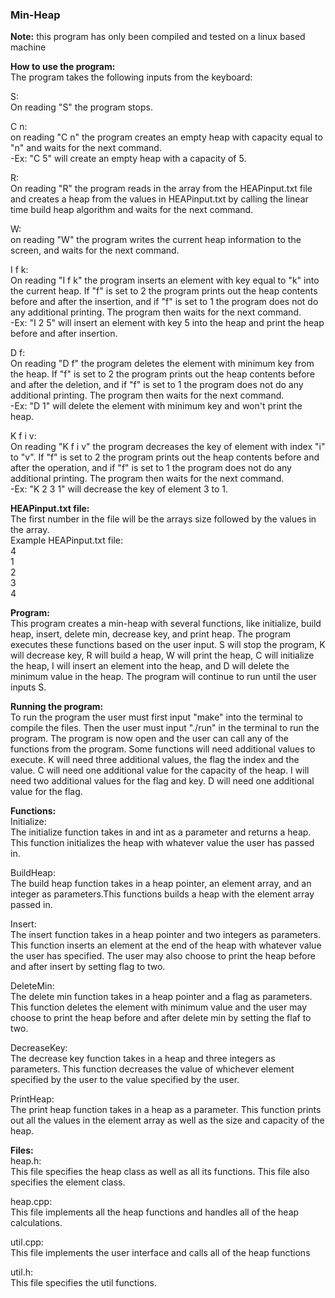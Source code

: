 ### Min-Heap

**Note:** this program has only been compiled and tested on a linux based machine

**How to use the program:**     
The program takes the following inputs from the keyboard: 

S:       
On reading "S" the program stops.        

C n:    
on reading "C n" the program creates an empty heap with capacity equal to "n" and waits for the next command.        
-Ex: "C 5" will create an empty heap with a capacity of 5.     

R:      
On reading "R" the program reads in the array from the HEAPinput.txt file and creates a heap from the values in HEAPinput.txt by calling the linear time build heap algorithm and waits for the next command.     

W:      
on reading "W" the program writes the current heap information to the screen, and waits for the next command.    

I f k:       
On reading "I f k" the program inserts an element with key equal to "k" into the current heap. If "f" is set to 2 the program prints out the heap contents before and after the insertion, and if "f" is set to 1 the program does not do any additional printing. The program then waits for the next command.        
-Ex: "I 2 5" will insert an element with key 5 into the heap and print the heap before and after insertion.  

D f:    
On reading "D f" the program deletes the element with minimum key from the heap. If "f" is set to 2 the program prints out the heap contents before and after the deletion, and if "f" is set to 1 the program does not do any additional printing. The program then waits for the next command.        
-Ex: "D 1" will delete the element with minimum key and won't print the heap.  

K f i v:    
On reading "K f i v" the program decreases the key of element with index "i" to "v". If "f" is set to 2 the program prints out the heap contents before and after the operation, and if "f" is set to 1 the program does not do any additional printing. The program then waits for the next command.      
-Ex: "K 2 3 1" will decrease the key of element 3 to 1.

**HEAPinput.txt file:**     
The first number in the file will be the arrays size followed by the values in the array.     
Example HEAPinput.txt file:     
4   
1   
2   
3   
4   

**Program:**        
This program creates a min-heap with several functions, like initialize, build heap, insert, delete min, decrease key, and print heap. The program executes these functions based on the user input. S will stop the program, K will decrease key, R will build a heap, W will print the heap, C will initialize the heap, I will insert an element into the heap, and D will delete the minimum value in the heap. The program will continue to run until the user inputs S. 

**Running the program:**    
To run the program the user must first input "make" into the terminal to compile the files. Then the user must input "./run" in the terminal to run the program. The program is now open and the user can call any of the functions from the program. Some functions will need additional values to execute. K will need three additional values, the flag the index and the value. C will need one additional value for the capacity of the heap. I will need two additional values for the flag and key. D will need one additional value for the flag.

**Functions:**      
Initialize:          
The initialize function takes in and int as a parameter and returns a heap. This function initializes the heap with whatever value the user has passed in.

BuildHeap:         
The build heap function takes in a heap pointer, an element array, and an integer as parameters.This functions builds a heap with the element array passed in. 

Insert:          
The insert function takes in a heap pointer and two integers as parameters. This function inserts an element at the end of the heap with whatever value the user has specified. The user may also choose to print the heap before and after insert by setting flag to two.

DeleteMin:        
The delete min function takes in a heap pointer and a flag as parameters. This function deletes the element with minimum value and the user may choose to print the heap before and after delete min by setting the flaf to two.

DecreaseKey:        
The decrease key function takes in a heap and three integers as parameters. This function decreases the value of whichever element specified by the user to the value specified by the user.

PrintHeap:         
The print heap function takes in a heap as a parameter. This function prints out all the values in the element array as well as the size and capacity of the heap.

**Files:**      
heap.h:           
This file specifies the heap class as well as all its functions. This file also specifies the element class.

heap.cpp:       
This file implements all the heap functions and handles all of the heap calculations.

util.cpp:       
This file implements the user interface and calls all of the heap functions

util.h:          
This file specifies the util functions. 

